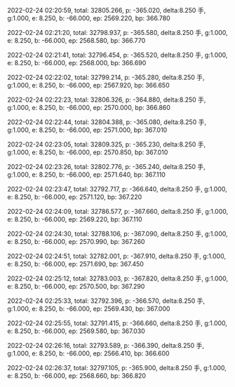 2022-02-24 02:20:59, total: 32805.266, p: -365.020, delta:8.250 手, g:1.000, e: 8.250, b: -66.000, ep: 2569.220, bp: 366.780

2022-02-24 02:21:20, total: 32798.937, p: -365.580, delta:8.250 手, g:1.000, e: 8.250, b: -66.000, ep: 2568.580, bp: 366.770

2022-02-24 02:21:41, total: 32796.454, p: -365.520, delta:8.250 手, g:1.000, e: 8.250, b: -66.000, ep: 2568.000, bp: 366.690

2022-02-24 02:22:02, total: 32799.214, p: -365.280, delta:8.250 手, g:1.000, e: 8.250, b: -66.000, ep: 2567.920, bp: 366.650

2022-02-24 02:22:23, total: 32806.326, p: -364.880, delta:8.250 手, g:1.000, e: 8.250, b: -66.000, ep: 2570.000, bp: 366.860

2022-02-24 02:22:44, total: 32804.388, p: -365.080, delta:8.250 手, g:1.000, e: 8.250, b: -66.000, ep: 2571.000, bp: 367.010

2022-02-24 02:23:05, total: 32809.325, p: -365.230, delta:8.250 手, g:1.000, e: 8.250, b: -66.000, ep: 2570.850, bp: 367.010

2022-02-24 02:23:26, total: 32802.776, p: -365.240, delta:8.250 手, g:1.000, e: 8.250, b: -66.000, ep: 2571.640, bp: 367.110

2022-02-24 02:23:47, total: 32792.717, p: -366.640, delta:8.250 手, g:1.000, e: 8.250, b: -66.000, ep: 2571.120, bp: 367.220

2022-02-24 02:24:09, total: 32786.577, p: -367.660, delta:8.250 手, g:1.000, e: 8.250, b: -66.000, ep: 2569.220, bp: 367.110

2022-02-24 02:24:30, total: 32788.106, p: -367.090, delta:8.250 手, g:1.000, e: 8.250, b: -66.000, ep: 2570.990, bp: 367.260

2022-02-24 02:24:51, total: 32782.001, p: -367.910, delta:8.250 手, g:1.000, e: 8.250, b: -66.000, ep: 2571.690, bp: 367.450

2022-02-24 02:25:12, total: 32783.003, p: -367.820, delta:8.250 手, g:1.000, e: 8.250, b: -66.000, ep: 2570.500, bp: 367.290

2022-02-24 02:25:33, total: 32792.396, p: -366.570, delta:8.250 手, g:1.000, e: 8.250, b: -66.000, ep: 2569.430, bp: 367.000

2022-02-24 02:25:55, total: 32791.415, p: -366.660, delta:8.250 手, g:1.000, e: 8.250, b: -66.000, ep: 2569.580, bp: 367.030

2022-02-24 02:26:16, total: 32793.589, p: -366.390, delta:8.250 手, g:1.000, e: 8.250, b: -66.000, ep: 2566.410, bp: 366.600

2022-02-24 02:26:37, total: 32797.105, p: -365.900, delta:8.250 手, g:1.000, e: 8.250, b: -66.000, ep: 2568.660, bp: 366.820